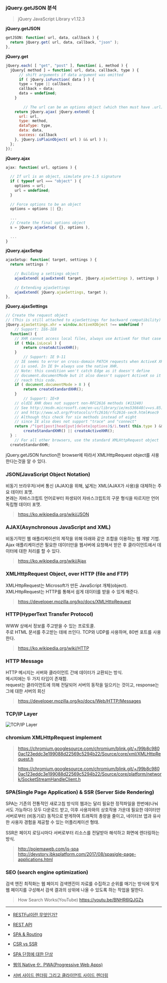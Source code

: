 ### jQuery.getJSON 분석
> jQuery JavaScript Library v1.12.3


**jQuery.getJSON**
```js
getJSON: function( url, data, callback ) {
  return jQuery.get( url, data, callback, "json" );
},
```

**jQuery.get**
```js
jQuery.each( [ "get", "post" ], function( i, method ) {
  jQuery[ method ] = function( url, data, callback, type ) {
      // shift arguments if data argument was omitted
      if ( jQuery.isFunction( data ) ) {
      type = type || callback;
      callback = data;
      data = undefined;
    }
  
  		// The url can be an options object (which then must have .url)
    return jQuery.ajax( jQuery.extend( {
      url: url,
      type: method,
      dataType: type,
      data: data,
      success: callback
    }, jQuery.isPlainObject( url ) && url ) );
  };
});
```

**jQuery.ajax**
```js
ajax: function( url, options ) {
  
  // If url is an object, simulate pre-1.5 signature
  if ( typeof url === "object" ) {
    options = url;
    url = undefined;
  }
  
  // Force options to be an object
  options = options || {};
  
  ...
  // Create the final options object
  s = jQuery.ajaxSetup( {}, options ),
  
  ...
}
```

**jQuery.ajaxSetup**
```js
ajaxSetup: function( target, settings ) {
  return settings ?
    
    // Building a settings object
    ajaxExtend( ajaxExtend( target, jQuery.ajaxSettings ), settings ) :
    
    // Extending ajaxSettings
    ajaxExtend( jQuery.ajaxSettings, target );
},
```

**jQuery.ajaxSettings**
```js
// Create the request object
// (This is still attached to ajaxSettings for backward compatibility)
jQuery.ajaxSettings.xhr = window.ActiveXObject !== undefined ?
	// Support: IE6-IE8
  function() {
    // XHR cannot access local files, always use ActiveX for that case
    if ( this.isLocal ) {
    	return createActiveXHR();
    }
        // Support: IE 9-11
    // IE seems to error on cross-domain PATCH requests when ActiveX XHR
    // is used. In IE 9+ always use the native XHR.
    // Note: this condition won't catch Edge as it doesn't define
    // document.documentMode but it also doesn't support ActiveX so it won't
    // reach this code.
    if ( document.documentMode > 8 ) {
    	return createStandardXHR();
    }
        // Support: IE<9
    // oldIE XHR does not support non-RFC2616 methods (#13240)
    // See http://msdn.microsoft.com/en-us/library/ie/ms536648(v=vs.85).aspx
    // and http://www.w3.org/Protocols/rfc2616/rfc2616-sec9.html#sec9
    // Although this check for six methods instead of eight
    // since IE also does not support "trace" and "connect"
    return /^(get|post|head|put|delete|options)$/i.test( this.type ) &&
    	createStandardXHR() || createActiveXHR(); 
  } :
	// For all other browsers, use the standard XMLHttpRequest object
  createStandardXHR;
```

jQuery.getJSON function은 browser에 따라서 XMLHttpRequest object를 사용한다는것을 알 수 있다.

### JSON(JavaScript Object Notation)
비동기 브라우저/서버 통신 (AJAX)을 위해, 넓게는 XML(AJAX가 사용)을 대체하는 주요 데이터 포맷.  
본래는 자바스크립트 언어로부터 파생되어 자바스크립트의 구문 형식을 따르지만 언어 독립형 데이터 포맷.
> https://ko.wikipedia.org/wiki/JSON

### AJAX(Asynchronous JavaScript and XML)
비동기적인 웹 애플리케이션의 제작을 위해 아래와 같은 조합을 이용하는 웹 개발 기법.  
Ajax 애플리케이션은 필요한 데이터만을 웹서버에 요청해서 받은 후 클라이언트에서 데이터에 대한 처리를 할 수 있다.  
> https://ko.wikipedia.org/wiki/Ajax

### XMLHttpRequest Object, over HTTP (file and FTP)
XMLHttpRequest는 Microsoft가 만든 JavaScript 개체(object).  
XMLHttpRequest는 HTTP를 통해서 쉽게 데이터를 받을 수 있게 해준다.  
> https://developer.mozilla.org/ko/docs/XMLHttpRequest

### HTTP(HyperText Transfer Protocol)
WWW 상에서 정보를 주고받을 수 있는 프로토콜.  
주로 HTML 문서를 주고받는 데에 쓰인다. TCP와 UDP를 사용하며, 80번 포트를 사용한다.  
> https://ko.wikipedia.org/wiki/HTTP

### HTTP Message
HTTP 메시지는 서버와 클라이언트 간에 데이터가 교환되는 방식.  
메시지에는 두 가지 타입이 존재함.  
request는 클라이언트에 의해 전달되어 서버의 동작을 일으키는 것이고, response는 그에 대한 서버의 회신  
> https://developer.mozilla.org/ko/docs/Web/HTTP/Messages

### TCP/IP Layer
![TCP/IP Layer](tcp_layer.png)

### chromium XMLHttpRequest implement
> https://chromium.googlesource.com/chromium/blink.git/+/99b8c9800ac123eddc3e199088d22569c5294b22/Source/core/xml/XMLHttpRequest.h

> https://chromium.googlesource.com/chromium/blink.git/+/99b8c9800ac123eddc3e199088d22569c5294b22/Source/core/platform/network/SocketStreamHandleClient.h
    
### SPA(Single Page Application) & SSR (Server Side Rendering)
SPA는 기존의 전통적인 새로고침 방식의 웹과는 달리 필요한 정적파일을 한번에(나눠서도 가능하다) 모두 다운로드 받고, 이후 사용자와의 상호작용 가운데 필요한 데이터만 서버로부터 (비동기로) 동적으로 받게하여 트래픽의 총량을 줄이고, 네이티브 앱과 유사한 사용자 경험을 제공할 수 있는 어플리케이션 형태.

SSR은 페이지 로딩시마다 서버로부터 리소스를 전달받아 해석하고 화면에 렌더링하는 방식.

> http://poiemaweb.com/js-spa
> http://devstory.ibksplatform.com/2017/08/spasigle-page-applications.html

### SEO (search engine optimization)
검색 엔진 최적화는 웹 페이지 검색엔진이 자료를 수집하고 순위를 매기는 방식에 맞게 웹 페이지를 구성해서 검색 결과의 상위에 나올 수 있도록 하는 작업을 말한다.
> How Search Works(YouTube) https://youtu.be/BNHR6IQJGZs
  
---
- [RESTFul이란 무엇인가?](http://blog.remotty.com/blog/2014/01/28/lets-study-rest/)
- [REST API](http://poiemaweb.com/js-rest-api)

- [SPA & Routing](http://poiemaweb.com/js-spa)
- [CSR vs SSR](https://jongmin92.github.io/2017/06/06/JavaScript/client-side-rendering-vs-server-side-rendering/)

- [SPA 단점에 대한 단상](http://m.mkexdev.net/374)
- [웹의 Native 化, PWA(Progressive Web Apps)](http://m.mkexdev.net/356)
- [서버 사이드 렌더링 그리고 클라이언트 사이드 렌더링](http://asfirstalways.tistory.com/244)